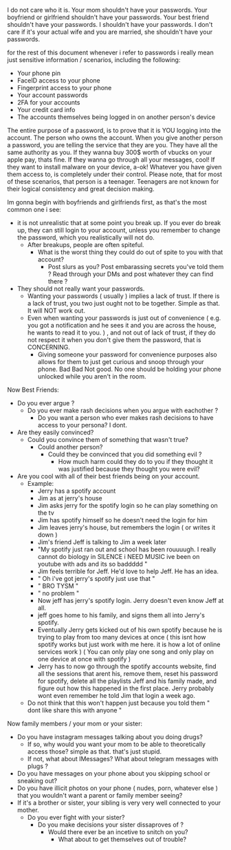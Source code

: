 I do not care who it is. Your mom shouldn't have your passwords. Your boyfriend or girlfriend shouldn't have your passwords. Your best friend shouldn't have your passwords. I shouldn't have your passwords. I don't care if it's your actual wife and you are married, she shouldn't have your passwords. 

for the rest of this document whenever i refer to passwords i really mean just sensitive information / scenarios, including the following: 
* Your phone pin
* FaceID access to your phone
* Fingerprint access to your phone
* Your account passwords
* 2FA for your accounts 
* Your credit card info 
* The accounts themselves being logged in on another person's device

The entire purpose of a password, is to prove that it is YOU logging into the account. The person who owns the account. When you give another person a password, you are telling the service that they are you. They have all the same authority as you. If they wanna buy 300$ worth of vbucks on your apple pay, thats fine. If they wanna go through all your messages, cool! If they want to install malware on your device, a-ok! Whatever you have given them access to, is completely under their control. Please note, that for most of these scenarios, that person is a teenager. Teenagers are not known for their logical consistency and great decision making. 

Im gonna begin with boyfriends and girlfriends first, as that's the most common one i see:
* it is not unrealistic that at some point you break up. If you ever do break up, they can still login to your account, unless you remember to change the password, which you realistically will not do.
	* After breakups, people are often spiteful. 
		* What is the worst thing they could do out of spite to you with that account?
			* Post slurs as you? Post embarassing secrets you've told them ? Read through your DMs and post whatever they can find there ? 
* They should not really want your passwords.
	* Wanting your passwords ( usually ) implies a lack of trust. If there is a lack of trust, you two just ought not to be together. Simple as that. It will NOT work out. 
	* Even when wanting your passwords is just out of convenience ( e.g. you got a notification and he sees it and you are across the house, he wants to read it to you. ) , and not out of lack of trust, if they do not respect it when you don't give them the password, that is CONCERNING. 
		* Giving someone your password for convenience purposes also allows for them to just get curious and snoop through your phone. Bad Bad Not good.  No one should be holding your phone unlocked while you aren't in the room.

Now Best Friends:
* Do you ever argue ? 
	* Do you ever make rash decisions when you argue with eachother ?
		* Do you want a person who ever makes rash decisions to have access to your persona? I dont.
* Are they easily convinced?
	* Could you convince them of something that wasn't true?
		* Could another person? 
			* Could they be convinced that you did something evil ? 
				* How much harm could they do to you if they thought it was justified because they thought you were evil?
* Are you cool with all of their best friends being on your account. 
	* Example:
		* Jerry has a spotify account
		* Jim as at jerry's house
		* Jim asks jerry for the spotify login so he can play something on the tv
		* Jim has spotify himself so he doesn't need the login for him
		* Jim leaves jerry's house, but remembers the login ( or writes it down )
		* Jim's friend Jeff is talking to Jim a week later
		* "My spotify just ran out and school has been rouuuugh. I really cannot do biology in SILENCE i NEED MUSIC ive been on youtube with ads and its so baddddd "
		* Jim feels terrible for Jeff. He'd love to help Jeff. He has an idea. 
		* " Oh i've got jerry's spotify just use that "
		* " BRO TYSM "
		* " no problem "
		* Now jeff has jerry's spotify login. Jerry doesn't even know Jeff at all. 
		* jeff goes home to his family, and signs them all into Jerry's spotify.
		* Eventually Jerry gets kicked out of his own spotify because he is trying to play from too many devices at once ( this isnt how spotify works but just work with me here. it is how a lot of online services work ) ( You can only play one song and only play on one device at once with spotify )
		* Jerry has to now go through the spotify accounts website, find all the sessions that arent his, remove them, reset his password for spotify, delete all the playlists Jeff and his family made, and figure out how this happened in the first place. Jerry probably wont even remember he told Jim that login a week ago.
	* Do not think that this won't happen just because you told them " dont like share this with anyone " 

Now family members / your mom or your sister:
* Do you have instagram messages talking about you doing drugs?
	* If so, why would you want your mom to be able to theoretically access those? simple as that. that's just stupid. 
	* If not, what about IMessages? What about telegram messages with plugs ? 
* Do you have messages on your phone about you skipping school or sneaking out? 
* Do you have illicit photos on your phone ( nudes, porn, whatever else ) that you wouldn't want a parent or family member seeing? 
* If it's a brother or sister, your sibling is very very well connected to your mother.
	* Do you ever fight with your sister?
		* Do you make decisions your sister dissaproves of ? 
			* Would there ever be an incetive to snitch on you?
				* What about to get themselves out of trouble?



